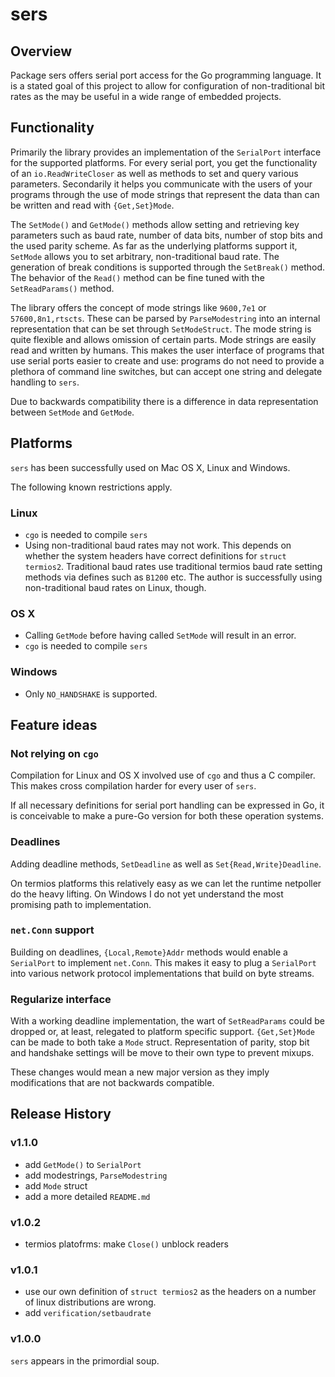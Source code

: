 sers
====

Overview
--------

Package sers offers serial port access for the Go programming language.
It is a stated goal of this project to allow for configuration of
non-traditional bit rates as the may be useful in a wide range of
embedded projects.

Functionality
-------------

Primarily the library provides an implementation of the `SerialPort` interface
for the supported platforms. For every serial port, you get the functionality
of an `io.ReadWriteCloser` as well as methods to set and query various
parameters. Secondarily it helps you communicate with the users of your
programs through the use of mode strings that represent the data than can be
written and read with `{Get,Set}Mode`.

The `SetMode()` and `GetMode()` methods allow setting and retrieving key
parameters such as baud rate, number of data bits, number of stop bits and the
used parity scheme. As far as the underlying platforms support it, `SetMode`
allows you to set arbitrary, non-traditional baud rate.  The generation of
break conditions is supported through the `SetBreak()` method. The behavior
of the `Read()` method can be fine tuned with the `SetReadParams()` method.

The library offers the concept of mode strings like `9600,7e1` or
`57600,8n1,rtscts`. These can be parsed by `ParseModestring` into an internal
representation that can be set through `SetModeStruct`. The mode string is quite
flexible and allows omission of certain parts. Mode strings are easily read and
written by humans. This makes the user interface of programs that use serial
ports easier to create and use: programs do not need to provide a plethora
of command line switches, but can accept one string and delegate handling
to `sers`.

Due to backwards compatibility there is a difference in data representation
between `SetMode` and `GetMode`.


Platforms
---------

`sers` has been successfully used on Mac OS X, Linux and Windows.

The following known restrictions apply.

### Linux

- `cgo` is needed to compile `sers`
- Using non-traditional baud rates may not work. This depends on whether the
  system headers have correct definitions for `struct termios2`. Traditional
  baud rates use traditional termios baud rate setting methods via defines such
  as `B1200` etc. The author is successfully using non-traditional baud rates
  on Linux, though.

### OS X

- Calling `GetMode` before having called `SetMode` will result in an error.
- `cgo` is needed to compile `sers`

### Windows

- Only `NO_HANDSHAKE` is supported.


Feature ideas
-------------

### Not relying on `cgo`

Compilation for Linux and OS X involved use of `cgo` and thus a C compiler.
This makes cross compilation harder for every user of `sers`.

If all necessary definitions for serial port handling can be expressed in Go,
it is conceivable to make a pure-Go version for both these operation systems.

### Deadlines

Adding deadline methods, `SetDeadline` as well as `Set{Read,Write}Deadline`.

On termios platforms this relatively easy as we can let the runtime netpoller
do the heavy lifting. On Windows I do not yet understand the most promising
path to implementation.

### `net.Conn` support

Building on deadlines, `{Local,Remote}Addr` methods would enable a `SerialPort`
to implement `net.Conn`. This makes it easy to plug a `SerialPort` into various
network protocol implementations that build on byte streams.

### Regularize interface

With a working deadline implementation, the wart of `SetReadParams` could be
dropped or, at least, relegated to platform specific support. `{Get,Set}Mode`
can be made to both take a `Mode` struct. Representation of parity, stop bit
and handshake settings will be move to their own type to prevent mixups.

These changes would mean a new major version as they imply modifications that are
not backwards compatible.


Release History
---------------

### v1.1.0

- add `GetMode()` to `SerialPort`
- add modestrings, `ParseModestring`
- add `Mode` struct
- add a more detailed `README.md`

### v1.0.2

- termios platofrms: make `Close()` unblock readers

### v1.0.1

- use our own definition of `struct termios2` as the headers on a number of
  linux distributions are wrong.
- add `verification/setbaudrate`

### v1.0.0

`sers` appears in the primordial soup.
